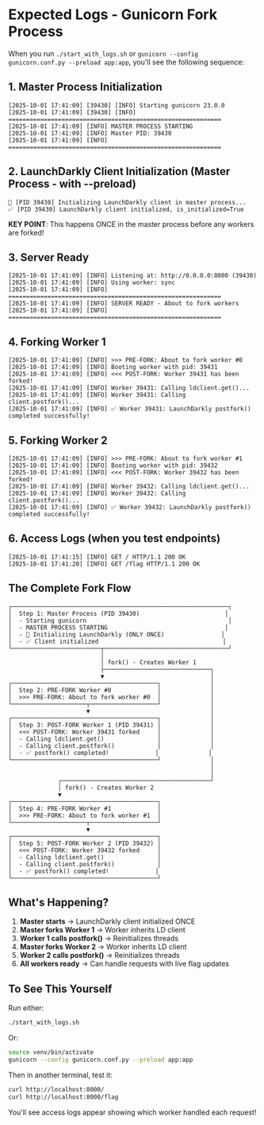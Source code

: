 # Expected Logs - Gunicorn Fork Process

When you run `./start_with_logs.sh` or `gunicorn --config gunicorn.conf.py --preload app:app`, you'll see the following sequence:

## 1. Master Process Initialization

```
[2025-10-01 17:41:09] [39430] [INFO] Starting gunicorn 23.0.0
[2025-10-01 17:41:09] [39430] [INFO] ============================================================
[2025-10-01 17:41:09] [INFO] MASTER PROCESS STARTING
[2025-10-01 17:41:09] [INFO] Master PID: 39430
[2025-10-01 17:41:09] [INFO] ============================================================
```

## 2. LaunchDarkly Client Initialization (Master Process - with --preload)

```
🚀 [PID 39430] Initializing LaunchDarkly client in master process...
✅ [PID 39430] LaunchDarkly client initialized, is_initialized=True
```

**KEY POINT**: This happens ONCE in the master process before any workers are forked!

## 3. Server Ready

```
[2025-10-01 17:41:09] [INFO] Listening at: http://0.0.0.0:8000 (39430)
[2025-10-01 17:41:09] [INFO] Using worker: sync
[2025-10-01 17:41:09] [INFO] ============================================================
[2025-10-01 17:41:09] [INFO] SERVER READY - About to fork workers
[2025-10-01 17:41:09] [INFO] ============================================================
```

## 4. Forking Worker 1

```
[2025-10-01 17:41:09] [INFO] >>> PRE-FORK: About to fork worker #0
[2025-10-01 17:41:09] [INFO] Booting worker with pid: 39431
[2025-10-01 17:41:09] [INFO] <<< POST-FORK: Worker 39431 has been forked!
[2025-10-01 17:41:09] [INFO] Worker 39431: Calling ldclient.get()...
[2025-10-01 17:41:09] [INFO] Worker 39431: Calling client.postfork()...
[2025-10-01 17:41:09] [INFO] ✅ Worker 39431: LaunchDarkly postfork() completed successfully!
```

## 5. Forking Worker 2

```
[2025-10-01 17:41:09] [INFO] >>> PRE-FORK: About to fork worker #1
[2025-10-01 17:41:09] [INFO] Booting worker with pid: 39432
[2025-10-01 17:41:09] [INFO] <<< POST-FORK: Worker 39432 has been forked!
[2025-10-01 17:41:09] [INFO] Worker 39432: Calling ldclient.get()...
[2025-10-01 17:41:09] [INFO] Worker 39432: Calling client.postfork()...
[2025-10-01 17:41:09] [INFO] ✅ Worker 39432: LaunchDarkly postfork() completed successfully!
```

## 6. Access Logs (when you test endpoints)

```
[2025-10-01 17:41:15] [INFO] GET / HTTP/1.1 200 OK
[2025-10-01 17:41:20] [INFO] GET /flag HTTP/1.1 200 OK
```

## The Complete Fork Flow

```
┌─────────────────────────────────────────────────────────────┐
│  Step 1: Master Process (PID 39430)                        │
│  - Starting gunicorn                                        │
│  - MASTER PROCESS STARTING                                 │
│  - 🚀 Initializing LaunchDarkly (ONLY ONCE)                │
│  - ✅ Client initialized                                   │
└─────────────────────────┬───────────────────────────────────┘
                          │
                          │ fork() - Creates Worker 1
                          ├──────────────────────────────┐
                          ▼                              │
┌─────────────────────────────────────────┐              │
│  Step 2: PRE-FORK Worker #0             │              │
│  >>> PRE-FORK: About to fork worker #0  │              │
└─────────────────────┬───────────────────┘              │
                      ▼                                  │
┌─────────────────────────────────────────┐              │
│  Step 3: POST-FORK Worker 1 (PID 39431) │              │
│  <<< POST-FORK: Worker 39431 forked     │              │
│  - Calling ldclient.get()               │              │
│  - Calling client.postfork()            │              │
│  - ✅ postfork() completed!             │              │
└─────────────────────────────────────────┘              │
                                                         │
                                                         │
              ┌──────────────────────────────────────────┘
              │ fork() - Creates Worker 2
              ▼
┌─────────────────────────────────────────┐
│  Step 4: PRE-FORK Worker #1             │
│  >>> PRE-FORK: About to fork worker #1  │
└─────────────────────┬───────────────────┘
                      ▼
┌─────────────────────────────────────────┐
│  Step 5: POST-FORK Worker 2 (PID 39432) │
│  <<< POST-FORK: Worker 39432 forked     │
│  - Calling ldclient.get()               │
│  - Calling client.postfork()            │
│  - ✅ postfork() completed!             │
└─────────────────────────────────────────┘
```

## What's Happening?

1. **Master starts** → LaunchDarkly client initialized ONCE
2. **Master forks Worker 1** → Worker inherits LD client
3. **Worker 1 calls postfork()** → Reinitializes threads
4. **Master forks Worker 2** → Worker inherits LD client  
5. **Worker 2 calls postfork()** → Reinitializes threads
6. **All workers ready** → Can handle requests with live flag updates

## To See This Yourself

Run either:
```bash
./start_with_logs.sh
```

Or:
```bash
source venv/bin/activate
gunicorn --config gunicorn.conf.py --preload app:app
```

Then in another terminal, test it:
```bash
curl http://localhost:8000/
curl http://localhost:8000/flag
```

You'll see access logs appear showing which worker handled each request! 